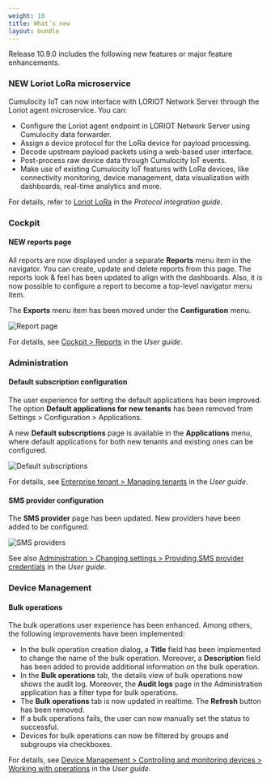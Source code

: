 ```yaml
---
weight: 10
title: What´s new
layout: bundle
---
```




Release 10.9.0 includes the following new features or major feature enhancements.

### NEW Loriot LoRa microservice

Cumulocity IoT can now interface with LORIOT Network Server through the Loriot agent microservice. You can:

* Configure the Loriot agent endpoint in LORIOT Network Server using Cumulocity data forwarder.
* Assign a device protocol for the LoRa device for payload processing.
* Decode upstream payload packets using a web-based user interface.
* Post-process raw device data through Cumulocity IoT events.
* Make use of existing Cumulocity IoT features with LoRa devices, like connectivity monitoring, device management, data visualization with dashboards, real-time analytics and more.

For details, refer to [Loriot LoRa](/protocol-integration/lora-loriot/#loriot-overview) in the *Protocol integration guide*.

### Cockpit

#### NEW reports page

All reports are now displayed under a separate <b>Reports</b> menu item in the navigator. You can create, update and delete reports from this page. The reports look & feel has been updated to align with the dashboards. Also, it is now possible to configure a report to become a top-level navigator menu item.

The <b>Exports</b> menu item has been moved under the <b>Configuration</b> menu.

![Report page](/images/release-notes/cockpit-reports-list.png)

For details, see <a href="/cockpit/reports/" class="no-ajaxy">Cockpit > Reports</a> in the <em>User guide</em>.

### Administration

#### Default subscription configuration

The user experience for setting the default applications has been improved. The option <b>Default applications for new tenants</b> has been removed from Settings > Configuration > Applications.

A new <b>Default subscriptions</b> page is available in the <b>Applications</b> menu, where default applications for both new tenants and existing ones can be configured.

![Default subscriptions](/images/release-notes/admin-default-subscriptions-inherited.png)

For details, see <a href="/users-guide/enterprise-edition/#Default subscriptions" class="no-ajaxy">Enterprise tenant > Managing tenants</a> in the <em>User guide</em>.


#### SMS provider configuration

The <b>SMS provider</b> page has been updated. New providers have been added to be configured.

![SMS providers](/images/release-notes/admin-settings-sms-provider.png)

See also <a href="/users-guide/administration/#openIT-credentials" class="no-ajaxy">Administration > Changing settings > Providing SMS provider credentials</a> in the <em>User guide</em>.

### Device Management

#### Bulk operations

The bulk operations user experience has been enhanced. Among others, the following improvements have been implemented:

* In the bulk operation creation dialog, a <b>Title</b> field has been implemented to change the name of the bulk operation. Moreover, a <b>Description</b> field has been added to provide additional information on the bulk operation.
* In the <b>Bulk operations</b> tab, the details view of bulk operations now shows the audit log. Moreover, the <b>Audit logs</b> page in the Administration application has a filter type for bulk operations.
* The <b>Bulk operations</b> tab is now updated in realtime. The <b>Refresh</b> button has been removed.
* If a bulk operations fails, the user can now manually set the status to successful.
* Devices for bulk operations can now be filtered by groups and subgroups via checkboxes.

For details, see <a href="/users-guide/device-management/#working-with-operations" class="no-ajaxy">Device Management > Controlling and monitoring devices > Working with operations</a> in the <em>User guide</em>. </td>
